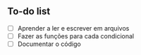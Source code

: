 ## To-do list
- [ ] Aprender a ler e escrever em arquivos
- [ ] Fazer as funções para cada condicional 
- [ ] Documentar o código
